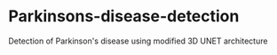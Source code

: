 # Parkinsons-disease-detection
Detection of Parkinson's disease using modified 3D UNET architecture

